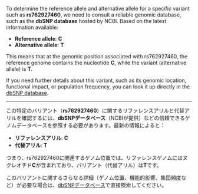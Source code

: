 To determine the reference allele and alternative allele for a specific variant such as **rs762927460**, we need to consult a reliable genomic database, such as the **dbSNP database** hosted by NCBI. Based on the latest information available:

- **Reference allele**: **C**  
- **Alternative allele**: **T**

This means that at the genomic position associated with rs762927460, the reference genome contains the nucleotide **C**, while the variant (alternative allele) is **T**.

If you need further details about this variant, such as its genomic location, functional impact, or population frequency, you can look it up directly in the [dbSNP database](https://www.ncbi.nlm.nih.gov/snp/).

---

この特定のバリアント（**rs762927460**）に関するリファレンスアリルと代替アリルを確認するには、**dbSNPデータベース**（NCBIが提供）などの信頼できるゲノムデータベースを参照する必要があります。最新の情報によると：

- **リファレンスアリル**: **C**  
- **代替アリル**: **T**

つまり、rs762927460に関連するゲノム位置では、リファレンスゲノムにはヌクレオチド**C**が含まれており、バリアント（代替アリル）は**T**です。

このバリアントに関するさらなる詳細（ゲノム位置、機能的影響、集団頻度など）が必要な場合は、[dbSNPデータベース](https://www.ncbi.nlm.nih.gov/snp/)で直接検索してください。